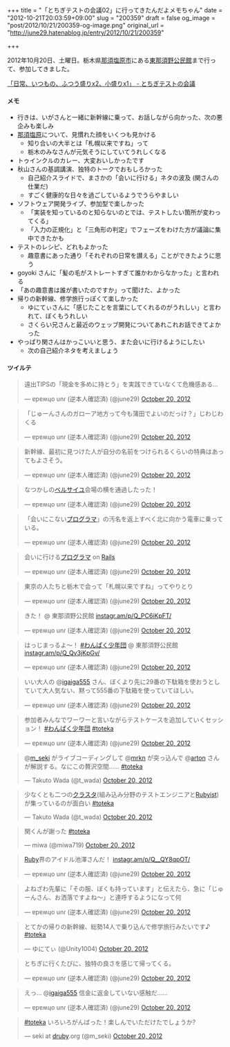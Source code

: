 +++
title = "「とちぎテストの会議02」に行ってきたんだよメモちゃん"
date = "2012-10-21T20:03:59+09:00"
slug = "200359"
draft = false
og_image = "post/2012/10/21/200359-og-image.png"
original_url = "http://june29.hatenablog.jp/entry/2012/10/21/200359"

+++

<p>2012年10月20日、土曜日。栃木県<a class="keyword" href="http://d.hatena.ne.jp/keyword/%C6%E1%BF%DC%B1%F6%B8%B6%BB%D4">那須塩原市</a>にある<a href="http://www.city.nasushiobara.lg.jp/35/116/001888.html" title="東那須野公民館 ｜那須塩原市">東那須野公民館</a>まで行って、参加してきました。</p>
<p><a href="http://d.hatena.ne.jp/tochigitestnokaigi/20121020/1342628221" title="「日常、いつも&lt;br /&gt;
の、ふつう盛りx2、小盛りx1」 - とちぎテストの会議">「日常、いつもの、ふつう盛りx2、小盛りx1」 - とちぎテストの会議</a></p>

<div class="section">
    <h4>メモ</h4>
    
<ul>
<li>行きは、いがさんと一緒に新幹線に乗って、お話しながら向かった、次の悪企みも楽しみ</li>
<li>
<a class="keyword" href="http://d.hatena.ne.jp/keyword/%C6%E1%BF%DC%B1%F6%B8%B6">那須塩原</a>について、見慣れた顔をいくつも見かける
<ul>
<li>知り合いの大半とは「札幌以来ですね」って</li>
<li>栃木のみなさんが元気そうにしていてうれしくなる</li>
</ul>
</li>
<li>トゥインクルのカレー、大変おいしかったです</li>
<li>秋山さんの基調講演、独特のトークでおもしろかった
<ul>
<li>自己紹介スライドで、まさかの「会いに行ける」ネタの波及 (関さんの仕業だ)</li>
<li>すごく健康的な日々を過ごしているようでうらやましい</li>
</ul>
</li>
<li>ソフトウェア開発ライブ、参加型で楽しかった
<ul>
<li>「実装を知っているのと知らないのとでは、テストしたい箇所が変わってくる」</li>
<li>「入力の正規化」と「三角形の判定」でフェーズをわけた方が議論に集中できたかも</li>
</ul>
</li>
<li>テストのレシピ、どれもよかった
<ul>
<li>趣意書にあった通り「それぞれの日常を讃える」ことができたように思う</li>
</ul>
</li>
<li>goyoki さんに「髪の毛がストレートすぎて誰かわからなかった」と言われる</li>
<li>「あの趣意書は誰が書いたのですか」って聞けた、よかった</li>
<li>帰りの新幹線、修学旅行っぽくて楽しかった
<ul>
<li>ゆにてぃさんに「感じたことを言葉にしてくれるのがうれしい」と言われて、ぼくもうれしい</li>
<li>さくらい兄さんと最近のウェッブ開発についてあれこれお話できてよかった</li>
</ul>
</li>
<li>やっぱり関さんはかっこいいと思う、また会いに行けるようにしたい
<ul>
<li>次の自己紹介ネタを考えましょう</li>
</ul>
</li>
</ul>
</div>
<div class="section">
    <h4>ツイルテ</h4>
    <p></p>
<blockquote class="twitter-tweet">
<p>遠出TIPSの「現金を多めに持とう」を実践できていなくて危機感ある…</p>— ɐpɐʍɥo unɾ (逆本人確認済) (@june29) <a href="https://twitter.com/june29/status/259450522388541441" data-datetime="2012-10-20T00:26:39+00:00">October 20, 2012</a>
</blockquote>
<p></p>
<blockquote class="twitter-tweet">
<p>「じゅーんさんのガローア地方って今も蒲田でよいのだっけ？」じわじわくる</p>— ɐpɐʍɥo unɾ (逆本人確認済) (@june29) <a href="https://twitter.com/june29/status/259453172928622592" data-datetime="2012-10-20T00:37:11+00:00">October 20, 2012</a>
</blockquote>
<p></p>
<blockquote class="twitter-tweet">
<p>新幹線、最初に見つけた人が自分の名前をつけられるくらいの特典はあってもよさそう。</p>— ɐpɐʍɥo unɾ (逆本人確認済) (@june29) <a href="https://twitter.com/june29/status/259461167599194112" data-datetime="2012-10-20T01:08:57+00:00">October 20, 2012</a>
</blockquote>
<p></p>
<blockquote class="twitter-tweet">
<p>なつかしの<a class="keyword" href="http://d.hatena.ne.jp/keyword/%A5%D9%A5%EB%A5%B5%A5%A4%A5%E6">ベルサイユ</a>会場の横を通過したった！</p>— ɐpɐʍɥo unɾ (逆本人確認済) (@june29) <a href="https://twitter.com/june29/status/259468674103132160" data-datetime="2012-10-20T01:38:47+00:00">October 20, 2012</a>
</blockquote>
<p></p>
<blockquote class="twitter-tweet">
<p>「会いにこない<a class="keyword" href="http://d.hatena.ne.jp/keyword/%A5%D7%A5%ED%A5%B0%A5%E9%A5%DE">プログラマ</a>」の汚名を返上すべく北に向かう電車に乗っている。</p>— ɐpɐʍɥo unɾ (逆本人確認済) (@june29) <a href="https://twitter.com/june29/status/259475699860127744" data-datetime="2012-10-20T02:06:42+00:00">October 20, 2012</a>
</blockquote>
<p></p>
<blockquote class="twitter-tweet">
<p>会いに行ける<a class="keyword" href="http://d.hatena.ne.jp/keyword/%A5%D7%A5%ED%A5%B0%A5%E9%A5%DE">プログラマ</a> on <a class="keyword" href="http://d.hatena.ne.jp/keyword/Rails">Rails</a></p>— ɐpɐʍɥo unɾ (逆本人確認済) (@june29) <a href="https://twitter.com/june29/status/259476221140824065" data-datetime="2012-10-20T02:08:46+00:00">October 20, 2012</a>
</blockquote>
<p></p>
<blockquote class="twitter-tweet">
<p>東京の人たちと栃木で会って「札幌以来ですね」ってやりとり</p>— ɐpɐʍɥo unɾ (逆本人確認済) (@june29) <a href="https://twitter.com/june29/status/259485289502896129" data-datetime="2012-10-20T02:44:48+00:00">October 20, 2012</a>
</blockquote>
<p></p>
<blockquote class="twitter-tweet">
<p>きた！ @ 東那須野公民館 <a href="http://t.co/CEptroIB" title="http://instagr.am/p/Q_PC6iKpFT/">instagr.am/p/Q_PC6iKpFT/</a></p>— ɐpɐʍɥo unɾ (逆本人確認済) (@june29) <a href="https://twitter.com/june29/status/259487439813488640" data-datetime="2012-10-20T02:53:21+00:00">October 20, 2012</a>
</blockquote>
<p></p>
<blockquote class="twitter-tweet">
<p>はっじまっるよ〜！ <a href="https://twitter.com/search/%23%E3%82%8F%E3%82%93%E3%81%B1%E3%81%8F%E5%B0%91%E5%B9%B4%E5%9B%A3">#わんぱく少年団</a> @ 東那須野公民館 <a href="http://t.co/FLpYpIBD" title="http://instagr.am/p/Q_Qv3jKpGv/">instagr.am/p/Q_Qv3jKpGv/</a></p>— ɐpɐʍɥo unɾ (逆本人確認済) (@june29) <a href="https://twitter.com/june29/status/259491150375825408" data-datetime="2012-10-20T03:08:06+00:00">October 20, 2012</a>
</blockquote>
<p></p>
<blockquote class="twitter-tweet">
<p>いい大人の @<a href="https://twitter.com/igaiga555">igaiga555</a> さん、ぼくより先に29番の下駄箱を使おうとしていて大人気ない、黙って555番の下駄箱を使っていてほしい。</p>— ɐpɐʍɥo unɾ (逆本人確認済) (@june29) <a href="https://twitter.com/june29/status/259493067583807488" data-datetime="2012-10-20T03:15:43+00:00">October 20, 2012</a>
</blockquote>
<p></p>
<blockquote class="twitter-tweet">
<p>参加者みんなでワーワーと言いながらテストケースを追加していくセッション！ <a href="https://twitter.com/search/%23%E3%82%8F%E3%82%93%E3%81%B1%E3%81%8F%E5%B0%91%E5%B9%B4%E5%9B%A3">#わんぱく少年団</a> <a href="https://twitter.com/search/%23toteka">#toteka</a></p>— ɐpɐʍɥo unɾ (逆本人確認済) (@june29) <a href="https://twitter.com/june29/status/259520001986400256" data-datetime="2012-10-20T05:02:44+00:00">October 20, 2012</a>
</blockquote>
<p></p>
<blockquote class="twitter-tweet">
<p>@<a href="https://twitter.com/m_seki">m_seki</a> がライブコーディングして @<a href="https://twitter.com/mrkn">mrkn</a> が突っ込んで @<a href="https://twitter.com/arton">arton</a> さんが解説する。なにこの贅沢空間…… <a href="https://twitter.com/search/%23toteka">#toteka</a></p>— Takuto Wada (@t_wada) <a href="https://twitter.com/t_wada/status/259514834993946624" data-datetime="2012-10-20T04:42:12+00:00">October 20, 2012</a>
</blockquote>
<p></p>
<blockquote class="twitter-tweet">
<p>少なくとも二つの<a class="keyword" href="http://d.hatena.ne.jp/keyword/%A5%AF%A5%E9%A5%B9%A5%BF">クラスタ</a>(組み込み分野のテストエンジニアと<a class="keyword" href="http://d.hatena.ne.jp/keyword/Rubyist">Rubyist</a>)が集っているのが面白い <a href="https://twitter.com/search/%23toteka">#toteka</a></p>— Takuto Wada (@t_wada) <a href="https://twitter.com/t_wada/status/259548711422660608" data-datetime="2012-10-20T06:56:49+00:00">October 20, 2012</a>
</blockquote>
<p></p>
<blockquote class="twitter-tweet">
<p>関くんが謝った <a href="https://twitter.com/search/%23toteka">#toteka</a></p>— miwa (@miwa719) <a href="https://twitter.com/miwa719/status/259514435465510912" data-datetime="2012-10-20T04:40:37+00:00">October 20, 2012</a>
</blockquote>
<p></p>
<blockquote class="twitter-tweet">
<p><a class="keyword" href="http://d.hatena.ne.jp/keyword/Ruby">Ruby</a>界のアイドル池澤さんだ！ <a href="http://t.co/gxjSVZve" title="http://instagr.am/p/Q__QY8qpOT/">instagr.am/p/Q__QY8qpOT/</a></p>— ɐpɐʍɥo unɾ (逆本人確認済) (@june29) <a href="https://twitter.com/june29/status/259593582191734784" data-datetime="2012-10-20T09:55:07+00:00">October 20, 2012</a>
</blockquote>
<p></p>
<blockquote class="twitter-tweet">
<p>よねざわ先輩に「その服、ぼくも持っています」と伝えたら、急に「じゅーんさん、お洒落ですよね〜」と連呼するようになって何</p>— ɐpɐʍɥo unɾ (逆本人確認済) (@june29) <a href="https://twitter.com/june29/status/259628947216687106" data-datetime="2012-10-20T12:15:39+00:00">October 20, 2012</a>
</blockquote>
<p></p>
<blockquote class="twitter-tweet">
<p>とてかの帰りの新幹線、総勢14人で乗り込んで修学旅行みたいです♪ <a href="https://twitter.com/search/%23toteka">#toteka</a></p>— ゆにてぃ (@Unity1004) <a href="https://twitter.com/Unity1004/status/259630718332854273" data-datetime="2012-10-20T12:22:41+00:00">October 20, 2012</a>
</blockquote>
<p></p>
<blockquote class="twitter-tweet">
<p>とちぎに行くたびに、独特の良さを感じて帰ってくる。</p>— ɐpɐʍɥo unɾ (逆本人確認済) (@june29) <a href="https://twitter.com/june29/status/259656237111721984" data-datetime="2012-10-20T14:04:05+00:00">October 20, 2012</a>
</blockquote>
<p></p>
<blockquote class="twitter-tweet">
<p>えっ… @<a href="https://twitter.com/igaiga555">igaiga555</a> 信金に返金していない感触だ……</p>— ɐpɐʍɥo unɾ (逆本人確認済) (@june29) <a href="https://twitter.com/june29/status/259661568478957568" data-datetime="2012-10-20T14:25:16+00:00">October 20, 2012</a>
</blockquote>
<p></p>
<blockquote class="twitter-tweet">
<p><a href="https://twitter.com/search/%23toteka">#toteka</a> いろいろがんばった！楽しんでいただけたでしょうか?</p>— seki at <a class="keyword" href="http://d.hatena.ne.jp/keyword/druby">druby</a>.org (@m_seki) <a href="https://twitter.com/m_seki/status/259652083253383168" data-datetime="2012-10-20T13:47:35+00:00">October 20, 2012</a>
</blockquote>
<p><script src="//platform.twitter.com/widgets.js" charset="utf-8"></script></p>

</div>
